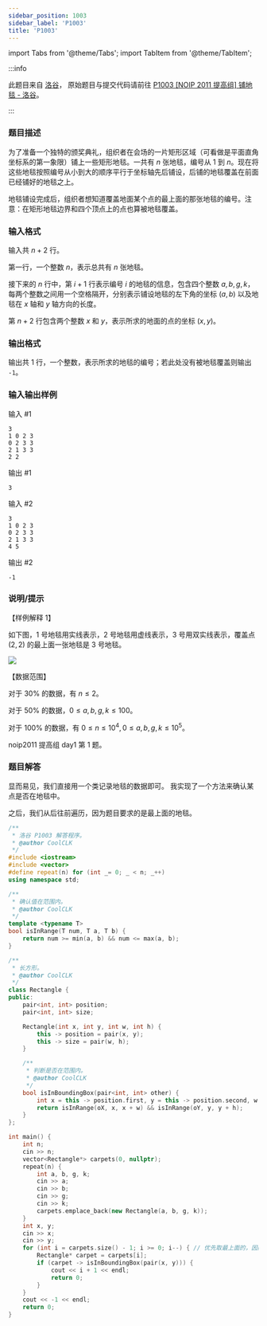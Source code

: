 ```yaml
---
sidebar_position: 1003
sidebar_label: 'P1003'
title: 'P1003'
---
```

import Tabs from '@theme/Tabs';
import TabItem from '@theme/TabItem';

:::info

此题目来自 [洛谷](https://www.luogu.com.cn/)，
原始题目与提交代码请前往 [P1003 \[NOIP 2011 提高组\] 铺地毯 - 洛谷](https://www.luogu.com.cn/problem/P1003)。

:::

### 题目描述

为了准备一个独特的颁奖典礼，组织者在会场的一片矩形区域（可看做是平面直角坐标系的第一象限）铺上一些矩形地毯。一共有 $n$ 张地毯，编号从 $1$ 到 $n$。现在将这些地毯按照编号从小到大的顺序平行于坐标轴先后铺设，后铺的地毯覆盖在前面已经铺好的地毯之上。

地毯铺设完成后，组织者想知道覆盖地面某个点的最上面的那张地毯的编号。注意：在矩形地毯边界和四个顶点上的点也算被地毯覆盖。

### 输入格式

输入共 $n+2$ 行。

第一行，一个整数 $n$，表示总共有 $n$ 张地毯。

接下来的 $n$ 行中，第 $i+1$ 行表示编号 $i$ 的地毯的信息，包含四个整数 $a,b,g,k$，每两个整数之间用一个空格隔开，分别表示铺设地毯的左下角的坐标 $(a,b)$ 以及地毯在 $x$ 轴和 $y$ 轴方向的长度。

第 $n+2$ 行包含两个整数 $x$ 和 $y$，表示所求的地面的点的坐标 $(x,y)$。

### 输出格式

输出共 $1$ 行，一个整数，表示所求的地毯的编号；若此处没有被地毯覆盖则输出 `-1`。

### 输入输出样例

输入 #1
```
3
1 0 2 3
0 2 3 3
2 1 3 3
2 2
```

输出 #1
```
3
```

输入 #2
```
3
1 0 2 3
0 2 3 3
2 1 3 3
4 5
```

输出 #2
```
-1
```

### 说明/提示

【样例解释 1】

如下图，$1$ 号地毯用实线表示，$2$ 号地毯用虚线表示，$3$ 号用双实线表示，覆盖点 $(2,2)$ 的最上面一张地毯是 $3$ 号地毯。

![](https://cdn.luogu.com.cn/upload/image_hosting/q4izfzpb.png)

【数据范围】

对于 $30\%$ 的数据，有 ${n}\le{2}$。

对于 $50\%$ 的数据，${0}\le{a,b,g,k}\le{100}$。

对于 $100\%$ 的数据，有 ${0}\le{n}\le{{10}^{4}},{0}\le{a,b,g,k}\le{{10}^{5}}$。

noip2011 提高组 day1 第 1 题。

### 题目解答

显而易见，我们直接用一个类记录地毯的数据即可。
我实现了一个方法来确认某点是否在地毯中。

之后，我们从后往前遍历，因为题目要求的是最上面的地毯。

<Tabs>
  <TabItem value="cpp" label="C++" default>

```cpp
/**
 * 洛谷 P1003 解答程序。
 * @author CoolCLK
 */
#include <iostream>
#include <vector>
#define repeat(n) for (int _= 0; _ < n; _++)
using namespace std;

/**
 * 确认值在范围内。
 * @author CoolCLK
 */
template <typename T>
bool isInRange(T num, T a, T b) {
    return num >= min(a, b) && num <= max(a, b);
}

/**
 * 长方形。
 * @author CoolCLK
 */
class Rectangle {
public:
    pair<int, int> position;
    pair<int, int> size;

    Rectangle(int x, int y, int w, int h) {
        this -> position = pair(x, y);
        this -> size = pair(w, h);
    }

    /**
     * 判断是否在范围内。
     * @author CoolCLK
     */
    bool isInBoundingBox(pair<int, int> other) {
        int x = this -> position.first, y = this -> position.second, w = this -> size.first, h = this -> size.second, oX = other.first, oY = other.second;
        return isInRange(oX, x, x + w) && isInRange(oY, y, y + h);
    }
};

int main() {
    int n;
    cin >> n;
    vector<Rectangle*> carpets(0, nullptr);
    repeat(n) {
        int a, b, g, k;
        cin >> a;
        cin >> b;
        cin >> g;
        cin >> k;
        carpets.emplace_back(new Rectangle(a, b, g, k));
    }
    int x, y;
    cin >> x;
    cin >> y;
    for (int i = carpets.size() - 1; i >= 0; i--) { // 优先取最上面的，因而从后往前遍历
        Rectangle* carpet = carpets[i];
        if (carpet -> isInBoundingBox(pair(x, y))) {
            cout << i + 1 << endl;
            return 0;
        }
    }
    cout << -1 << endl;
    return 0;
}
```

  </TabItem>
</Tabs>